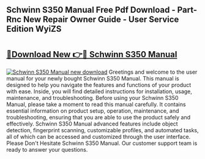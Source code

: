 ## Schwinn S350 Manual Free Pdf Download - Part-Rnc New Repair Owner Guide - User Service Edition WyiZS

# <h2><a href="http://bc6113.oget.top/?id=Schwinn+S350+Manual">🔗Download New 👉🔴 Schwinn S350 Manual</a></h2>

[![Schwinn S350 Manual new download](https://i.imgur.com/5g1atiW.png)](http://bc6113.oget.top/?id=Schwinn+S350+Manual)
Greetings and welcome to the user manual for your newly bought Schwinn S350 Manual. This manual is designed to help you navigate the features and functions of your product with ease. Inside, you will find detailed instructions for installation, usage, maintenance, and troubleshooting. Before using your Schwinn S350 Manual, please take a moment to read this manual carefully. It contains essential information on product setup, operation, maintenance, and troubleshooting, ensuring that you are able to use the product safely and effectively. Schwinn S350 Manual advanced features include object detection, fingerprint scanning, customizable profiles, and automated tasks, all of which can be accessed and customized through the user interface. Please Don't Hesitate Schwinn S350 Manual. Our customer support team is ready to answer your questions.
